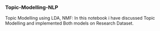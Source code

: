 ### Topic-Modelling-NLP
Topic Modelling using LDA, NMF:
In this notebook i have discussed Topic Modelling and implemented Both models on Research Dataset.

